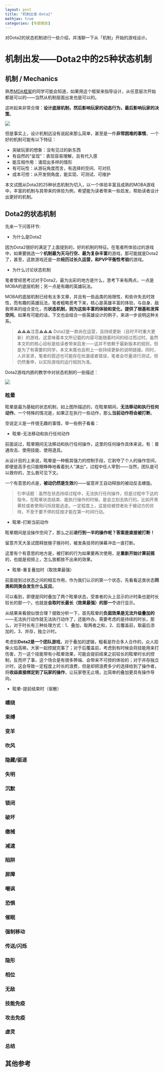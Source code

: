 ```yaml
---
layout: post
title: "机制出发-Dota2"
mathjax: true
categories: [专题报告]
---
```


对Dota2的状态机制进行一些介绍，并浅聊一下从「机制」开始的游戏设计。


# 机制出发——Dota2中的25种状态机制


## 机制 / Mechanics


熟悉[MDA框架](https://zh.wikipedia.org/wiki/MDA%E6%A1%86%E6%9E%B6)的同学可能会知道，如果用这个框架来指导设计，从任意层次开始都是可以的——当然从机制层面出发也是可以的。

这听起来非常合理：**设计底层机制，然后影响玩家的动态行为，最后影响玩家的决策**。

![](/assets/img/gameplay/dota2/MDA.png)

但是事实上，设计机制远没有说起来那么简单，甚至是一件**非常困难的事情**，一个好的机制可能有以下特征：

+ 突破玩家的想象：没有见过的新东西
+ 有自然的“呈现”：表现容易理解，且有代入感
+ 能互相作用：涌现出多样的情形
+ 有可玩性：从游玩角度而言，有选择的空间、可对抗
+ 成本可控：从开发侧角度，能实现、可测试、可维护

本文试图从Dota2的25种状态机制为切入，以一个体验丰富且成熟的MOBA游戏中，丰富的机制与其带来的体验为例，希望能为读者带来一些启发，帮助读者设计出更好的机制。


## Dota2的状态机制

先来一下问答环节:

+ 为什么是Dota2

因为Dota2很好的满足了上面提到的，好的机制的特征。在笔者所体验过的游戏中，如果要挑选一个**机制最为天马行空、最为复杂丰富**的游戏，那可能就是Dota2了，甚至，这款游戏还是一款**经历过长久运营，和PVP平衡性考验**的游戏。


+ 为什么讨论状态机制

笔者曾经思考过对于Dota2，最为出彩的地方是什么，思考下来有两点，一点是MOBA的底层机制；另一点是有趣的英雄玩法。

MOBA的底层机制已经有太多文章，并且有一些品类的局限性，和些许失去时效性，而有趣的英雄玩法，笔者粗略思考下来，核心是英雄丰富的体验，与自身、敌我带来的组合变化，而**状态机制，则为这些丰富的体验和变化，提供了根基和发挥空间**。如果有可能的话，下文也会结合一些英雄设计的例子，来进一步说明这种关系。

> ⚠️⚠️⚠️注意⚠️⚠️⚠️
> Dota2是一款尚在运营，且持续更新（且时不时重大更新）的游戏，这意味着本文所记载的内容可能随着时间的经过而过时。虽然本文的的核心目标是给读者带来启发——这并不依赖于最新版本的规则，但是为了有需要的同学，本文末尾也会附上一些持续更新的说明链接。同时，人非圣贤，笔者的叙述也可能存在纰漏或者错误，笔者会尽量进行测试，但仍然重申，以实际游戏的运行规则为准。


Dota2游戏内嵌的教学中对状态机制的一些描述：

![](/assets/img/gameplay/dota2/1.png)


### 眩晕

眩晕是最为基础的状态机制，如上图所描述的，在眩晕期间，**无法移动和执行任何动作**。一个特殊的情况是，如果正在执行一些动作，那么**当前动作将会被打断**。

空说定义是一件很无趣的事情，举一些例子看看：

+ 眩晕-无法移动和执行任何动作

前面说过，眩晕期间无法移动和执行任何操作，这里的任何操作具体来说，有：普通攻击、使用技能、使用道具。

从设计目的上来说，眩晕是一种极其强力的控制手段，它剥夺了个人的操作空间，即便是高手也只能眼睁睁地看着别人“演出”，过程中任人宰割——当然，团队是可以救你的，怎么救可见下文。

一个有意思的点是，**被动仍然是生效**的——留意斧王自动释放的被动反击螺旋。

> 引申话题：虽然在状态持续过程中，无法执行任何操作，但是过程中下达的指令，在眩晕状态结束、能执行操作的时候，是会立刻去执行的。比如开黑黄杖或者使用闪烁技能逃走。一定程度上，这是给被控者处于被动方的优待，不至于要不停的狂按才能在第一时间行动。


+ 眩晕-打断当前动作

眩晕期间是没操作空间了，那么之前**进行到一半的操作呢？答案是直接被打断！**

留意齐天大圣试图释放猴子猴孙时，被发条技师的弹幕冲击一直打断。

这里有个有意思的地方是，被打断的行为如果要再次使用，是**重新开始计算前摇**的，也就是视频上，怎么放都放不出来的效果。


+ 眩晕-重复叠加时（取效果最强）

前面提到过状态之间的相互作用，作为我们认识的第一个状态，先看看这类状态**同类和同类会发生什么反应**。

可以看到，即便是同时叠加了两个眩晕状态，受害者的头上显示的计时条也是时长较长的那一个。也就是**会取时长最长（效果最强）的那一个**进行显示。

从结果来看貌似很合理？细致分析一下，首先眩晕的**负面效果是无法升级叠加的**——无法执行动作就无法执行动作了，还能咋办。需要考虑的是持续的时长，那么，对于时长有三种处理方式：1、叠加，取两者之和，2、后覆盖前，取最后添加的，3、并存，独立计时。

考虑到**Dota2是一个团队游戏**，对于叠加的逻辑，粗看是符合多人合作的，众人拾柴火焰高嘛，大家一起控就完事了；对于后覆盖前，考虑到有时候会将技能用来打伤害，万一这个技能带有小眩晕效果，可能会提前结束之前较长的眩晕时长的控制，反而坏了事，这个场合是有很多弊端、会带来不可控的体验的；对于并存独立计时，这会导致一定程度上时长的浪费，但是却把浪费多少的选择给到了操作者，将**收益直接绑定到了玩家的操作**，让玩家卷无止境，比简单的叠加更具有操作导向。

+ 眩晕-提前结束时（驱散）


### 缠绕


### 束缚


### 变羊


### 吹风


### 隐藏/驱逐


### 失明


### 沉默


### 锁闭


### 破坏


### 缴械


### 减速


### 陷阱


### 屏障


### 嘲讽


### 恐惧


### 催眠


### 强制移动


### 传送/闪烁


### 隐形


### 相位


### 无敌


### 技能免疫


### 攻击免疫


### 虚灵


### 总结


## 其他参考
